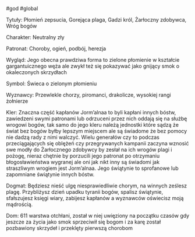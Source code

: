#god #global

Tytuły: Płomień zepsucia, Gorejąca plaga, Gadzi król, Żarłoczny zdobywca, Wróg bogów



Charakter: Neutralny zły

Patronat: Choroby, ogień, podbój, herezja

Wygląd: Jego obecna prawdziwa forma to zielone płomienie w kształcie  gargantuicznego węża ale zwykł też się pokazywać jako gnijący smok o okaleczonych skrzydłach

Symbol: Świeca o zielonym płomieniu

Wyznawcy: Przewlekle chorzy, piromanci, drakolicze, wysokiej rangi żołnierze

Kler: Znaczna część kapłanów Jorm’alnaa to byli kapłani innych bóstw, zawiedzeni swymi patronami lub odrzuceni przez nich oddają się na służbę wrogowi bogów, tak samo do jego kleru należą jednostki które sądzą że świat bez bogów byłby lepszym miejscem ale są świadome że bez pomocy nie dadzą rady z nimi walczyć. Wielu generałów czy to podczas przeciągających się oblężeń czy przegrywanych kampanii zaczyna wznosić swe modły do Żarłocznego zdobywcy by zesłał na ich wrogów plagi i pożogę, nieraz chętnie by porzucili jego patronat po otrzymaniu błogosławieństwa wygranej ale oni jak nikt inny są świadomi jak straszliwym wrogiem jest Jorm’alnaa. Jego świątynie to sprofanowe lub zapomniane świątynie innych bóstw.

Dogmat: Będziesz nieść ulgę niesprawiedliwie chorym, na winnych ześlesz plagę. Przybliżysz dzień upadku tyranii bogów, spalisz świątynie, sfałszujesz księgi wiary, zabijesz kapłanów a wyznawców oświecisz moją mądrością. 

Dom: 611 warstwa otchłani, został w niej uwięziony na początku czasów gdy jeszcze za życia jako smok sprzeciwił się bogom i za karę został pozbawiony skrzydeł i przeklęty pierwszą chorobom